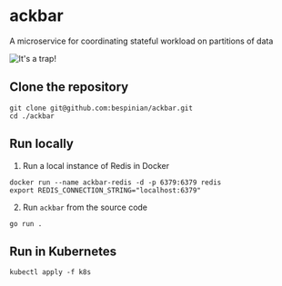# ackbar

A microservice for coordinating stateful workload on partitions of data

![It's a trap!](https://media.giphy.com/media/v1.Y2lkPTc5MGI3NjExMzEwdDRoaXJvMmgwdG1yejNsa28zNzh3ajI1OWdiYmUxMXZ1anpnaCZlcD12MV9naWZzX3NlYXJjaCZjdD1n/Z1LYiyIPhnG9O/giphy.gif)

## Clone the repository

```shell
git clone git@github.com:bespinian/ackbar.git
cd ./ackbar
```

## Run locally

1. Run a local instance of Redis in Docker

```shell
docker run --name ackbar-redis -d -p 6379:6379 redis
export REDIS_CONNECTION_STRING="localhost:6379"
```

2. Run `ackbar` from the source code

```shell
go run .
```

## Run in Kubernetes

```shell
kubectl apply -f k8s
```
